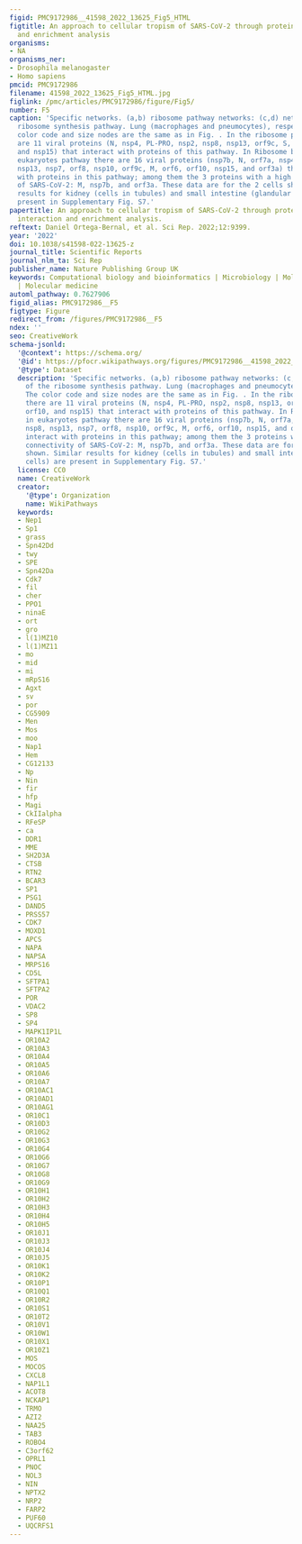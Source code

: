 ```yaml
---
figid: PMC9172986__41598_2022_13625_Fig5_HTML
figtitle: An approach to cellular tropism of SARS-CoV-2 through protein–protein interaction
  and enrichment analysis
organisms:
- NA
organisms_ner:
- Drosophila melanogaster
- Homo sapiens
pmcid: PMC9172986
filename: 41598_2022_13625_Fig5_HTML.jpg
figlink: /pmc/articles/PMC9172986/figure/Fig5/
number: F5
caption: 'Specific networks. (a,b) ribosome pathway networks: (c,d) networks of the
  ribosome synthesis pathway. Lung (macrophages and pneumocytes), respectively. The
  color code and size nodes are the same as in Fig. . In the ribosome pathway there
  are 11 viral proteins (N, nsp4, PL-PRO, nsp2, nsp8, nsp13, orf9c, S, nsp1, orf10,
  and nsp15) that interact with proteins of this pathway. In Ribosome biogenesis in
  eukaryotes pathway there are 16 viral proteins (nsp7b, N, orf7a, nsp4, nsp2, nsp8,
  nsp13, nsp7, orf8, nsp10, orf9c, M, orf6, orf10, nsp15, and orf3a) that interact
  with proteins in this pathway; among them the 3 proteins with a high connectivity
  of SARS-CoV-2: M, nsp7b, and orf3a. These data are for the 2 cells shown. Similar
  results for kidney (cells in tubules) and small intestine (glandular cells) are
  present in Supplementary Fig. S7.'
papertitle: An approach to cellular tropism of SARS-CoV-2 through protein–protein
  interaction and enrichment analysis.
reftext: Daniel Ortega-Bernal, et al. Sci Rep. 2022;12:9399.
year: '2022'
doi: 10.1038/s41598-022-13625-z
journal_title: Scientific Reports
journal_nlm_ta: Sci Rep
publisher_name: Nature Publishing Group UK
keywords: Computational biology and bioinformatics | Microbiology | Molecular biology
  | Molecular medicine
automl_pathway: 0.7627906
figid_alias: PMC9172986__F5
figtype: Figure
redirect_from: /figures/PMC9172986__F5
ndex: ''
seo: CreativeWork
schema-jsonld:
  '@context': https://schema.org/
  '@id': https://pfocr.wikipathways.org/figures/PMC9172986__41598_2022_13625_Fig5_HTML.html
  '@type': Dataset
  description: 'Specific networks. (a,b) ribosome pathway networks: (c,d) networks
    of the ribosome synthesis pathway. Lung (macrophages and pneumocytes), respectively.
    The color code and size nodes are the same as in Fig. . In the ribosome pathway
    there are 11 viral proteins (N, nsp4, PL-PRO, nsp2, nsp8, nsp13, orf9c, S, nsp1,
    orf10, and nsp15) that interact with proteins of this pathway. In Ribosome biogenesis
    in eukaryotes pathway there are 16 viral proteins (nsp7b, N, orf7a, nsp4, nsp2,
    nsp8, nsp13, nsp7, orf8, nsp10, orf9c, M, orf6, orf10, nsp15, and orf3a) that
    interact with proteins in this pathway; among them the 3 proteins with a high
    connectivity of SARS-CoV-2: M, nsp7b, and orf3a. These data are for the 2 cells
    shown. Similar results for kidney (cells in tubules) and small intestine (glandular
    cells) are present in Supplementary Fig. S7.'
  license: CC0
  name: CreativeWork
  creator:
    '@type': Organization
    name: WikiPathways
  keywords:
  - Nep1
  - Sp1
  - grass
  - Spn42Dd
  - twy
  - SPE
  - Spn42Da
  - Cdk7
  - fil
  - cher
  - PPO1
  - ninaE
  - ort
  - gro
  - l(1)MZ10
  - l(1)MZ11
  - mo
  - mid
  - mi
  - mRpS16
  - Agxt
  - sv
  - por
  - CG5909
  - Men
  - Mos
  - moo
  - Nap1
  - Hem
  - CG12133
  - Np
  - Nin
  - fir
  - hfp
  - Magi
  - CkIIalpha
  - RFeSP
  - ca
  - DDR1
  - MME
  - SH2D3A
  - CTSB
  - RTN2
  - BCAR3
  - SP1
  - PSG1
  - DAND5
  - PRSS57
  - CDK7
  - MOXD1
  - APCS
  - NAPA
  - NAPSA
  - MRPS16
  - CD5L
  - SFTPA1
  - SFTPA2
  - POR
  - VDAC2
  - SP8
  - SP4
  - MAPK1IP1L
  - OR10A2
  - OR10A3
  - OR10A4
  - OR10A5
  - OR10A6
  - OR10A7
  - OR10AC1
  - OR10AD1
  - OR10AG1
  - OR10C1
  - OR10D3
  - OR10G2
  - OR10G3
  - OR10G4
  - OR10G6
  - OR10G7
  - OR10G8
  - OR10G9
  - OR10H1
  - OR10H2
  - OR10H3
  - OR10H4
  - OR10H5
  - OR10J1
  - OR10J3
  - OR10J4
  - OR10J5
  - OR10K1
  - OR10K2
  - OR10P1
  - OR10Q1
  - OR10R2
  - OR10S1
  - OR10T2
  - OR10V1
  - OR10W1
  - OR10X1
  - OR10Z1
  - MOS
  - MOCOS
  - CXCL8
  - NAP1L1
  - ACOT8
  - NCKAP1
  - TRMO
  - AZI2
  - NAA25
  - TAB3
  - ROBO4
  - C3orf62
  - OPRL1
  - PNOC
  - NOL3
  - NIN
  - NPTX2
  - NRP2
  - FARP2
  - PUF60
  - UQCRFS1
---
```

